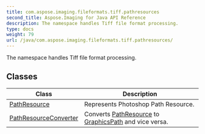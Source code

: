 ```yaml
---
title: com.aspose.imaging.fileformats.tiff.pathresources
second_title: Aspose.Imaging for Java API Reference
description: The namespace handles Tiff file format processing.
type: docs
weight: 79
url: /java/com.aspose.imaging.fileformats.tiff.pathresources/
---
```


The namespace handles Tiff file format processing.


## Classes

| Class | Description |
| --- | --- |
| [PathResource](../com.aspose.imaging.fileformats.tiff.pathresources/pathresource) | Represents Photoshop Path Resource. |
| [PathResourceConverter](../com.aspose.imaging.fileformats.tiff.pathresources/pathresourceconverter) | Converts [PathResource](../com.aspose.imaging.fileformats.tiff.pathresources/pathresource) to [GraphicsPath](../com.aspose.imaging/graphicspath) and vice versa. |
